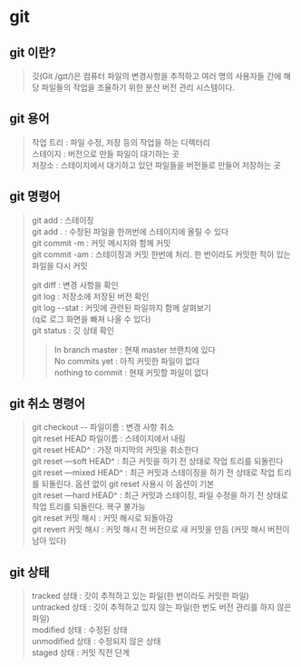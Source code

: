 # git

## git 이란?
> 깃(Git /ɡɪt/)은 컴퓨터 파일의 변경사항을 추적하고 여러 명의 사용자들 간에 해당 파일들의 작업을 조율하기 위한 분산 버전 관리 시스템이다.

## git 용어
> 작업 트리 : 파일 수정, 저장 등의 작업을 하는 디렉터리<br>
> 스테이지 : 버전으로 만들 파일이 대기하는 곳<br>
> 저장소 : 스테이지에서 대기하고 있던 파일들을 버전들로 만들어 저장하는 곳<br>

## git 명령어
> git add : 스테이징<br>
> git add . : 수정된 파일을 한꺼번에 스테이지에 올릴 수 있다<br>
> git commit -m : 커밋 메시지와 함께 커밋<br>
> git commit -am : 스테이징과 커밋 한번에 처리. 한 번이라도 커밋한 적이 있는 파일을 다시 커밋<br>
> 
> git diff : 변경 사항을 확인<br>
> git log : 저장소에 저장된 버전 확인<br>
> git log --stat : 커밋에 관련된 파일까지 함께 살펴보기 <br>
> (q로 로그 화면을 빠져 나올 수 있다)<br>
> git status : 깃 상태 확인<br>
>> In branch master : 현재 master 브랜치에 있다<br>
>> No commits yet : 아직 커밋한 파일이 없다<br>
>> nothing to commit : 현재 커밋할 파일이 없다<br>

## git 취소 명령어
> git checkout -- 파일이름 : 변경 사항 취소<br>
> git reset HEAD 파일이름 : 스테이지에서 내림<br>
> git reset HEAD^ : 가장 마지막의 커밋을 취소한다<br>
> git reset —soft HEAD^ : 최근 커밋을 하기 전 상태로 작업 트리를 되돌린다<br>
> git reset —mixed HEAD^ : 최근 커밋과 스테이징을 하기 전 상태로 작업 트리를 되돌린다. 옵션 없이 git reset 사용시 이 옵션이 기본<br>
> git reset —hard HEAD^ : 최근 커밋과 스테이징, 파일 수정을 하기 전 상태로 작업 트리를 되돌린다. 복구 불가능<br>
> git reset 커밋 해시 : 커밋 해시로 되돌아감<br>
> git revert  커밋 해시 : 커밋 해시 전 버전으로 새 커밋을 만듬 (커밋 해시 버전이 남아 있다)

## git 상태
> tracked 상태 : 깃이 추적하고 있는 파일(한 번이라도 커밋한 파일)<br>
> untracked 상태 : 깃이 추적하고 있지 않는 파일(한 번도 버전 관리를 하지 않은 파일)<br>
> modified 상태 : 수정된 상태<br>
> unmodified 상태 : 수정되지 않은 상태<br>
> staged 상태 : 커밋 직전 단계